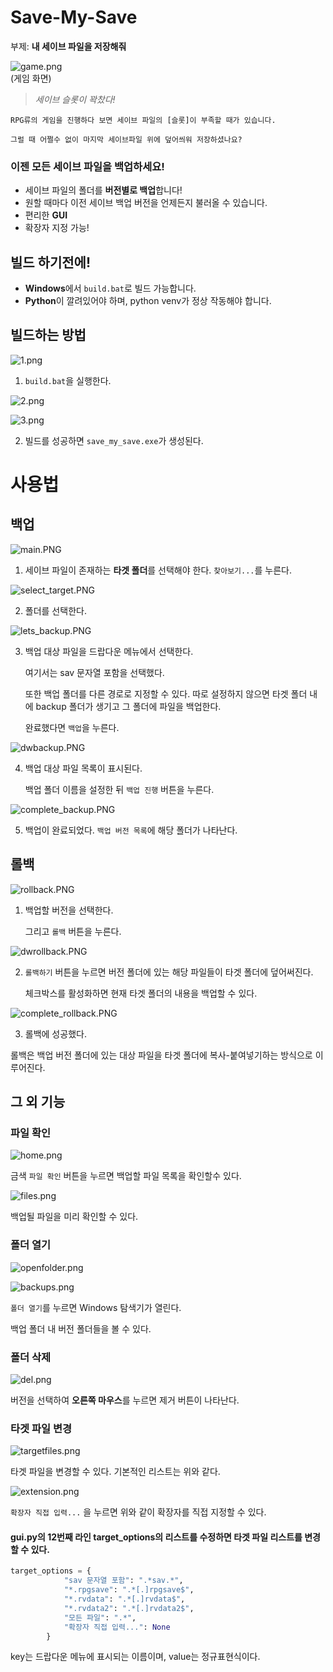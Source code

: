 Save-My-Save
===

부제: **내 세이브 파일을 저장해줘**

<img src="https://github.com/simjeehoon/src_repository/blob/master/Save-My-Save/master/game.png?raw=true" title="game.png" alt="game.png"></img><br/> 
(게임 화면)

> *세이브 슬롯이 꽉찼다!*

    RPG류의 게임을 진행하다 보면 세이브 파일의 [슬롯]이 부족할 때가 있습니다.

    그럴 때 어쩔수 없이 마지막 세이브파일 위에 덮어씌워 저장하셨나요?

### 이젠 모든 세이브 파일을 백업하세요!

+ 세이브 파일의 폴더를 **버전별로 백업**합니다!
+ 원할 때마다 이전 세이브 백업 버전을 언제든지 불러올 수 있습니다.
+ 편리한 **GUI**
+ 확장자 지정 가능!

빌드 하기전에!
---
* **Windows**에서 `build.bat`로 빌드 가능합니다.
* **Python**이 깔려있어야 하며, python venv가 정상 작동해야 합니다.

빌드하는 방법
---
<img src="https://github.com/simjeehoon/src_repository/blob/master/Save-My-Save/master/1.png?raw=true" title="1.png" alt="1.png"></img><br/>
 
 1. `build.bat`을 실행한다.

<img src="https://github.com/simjeehoon/src_repository/blob/master/Save-My-Save/master/2.png?raw=true" title="2.png" alt="2.png"></img><br/>

<img src="https://github.com/simjeehoon/src_repository/blob/master/Save-My-Save/master/3.png?raw=true" title="3.png" alt="3.png"></img><br/>

 2. 빌드를 성공하면 `save_my_save.exe`가 생성된다. 


# 사용법

## 백업
<img src="https://github.com/simjeehoon/src_repository/blob/master/Save-My-Save/master/main.PNG?raw=true" title="main.PNG" alt="main.PNG"></img><br/>

1. 세이브 파일이 존재하는 **타겟 폴더**를 선택해야 한다. `찾아보기...`를 누른다.

<img src="https://github.com/simjeehoon/src_repository/blob/master/Save-My-Save/master/select_target.PNG?raw=true" title="select_target.PNG" alt="select_target.PNG"></img><br/>

2. 폴더를 선택한다.

<img src="https://github.com/simjeehoon/src_repository/blob/master/Save-My-Save/master/lets_backup.PNG?raw=true" title="lets_backup.PNG" alt="lets_backup.PNG"></img><br/>

3. 백업 대상 파일을 드랍다운 메뉴에서 선택한다.

    여기서는 sav 문자열 포함을 선택했다.

    또한 백업 폴더를 다른 경로로 지정할 수 있다. 따로 설정하지 않으면 타겟 폴더 내에 backup 폴더가 생기고 그 폴더에 파일을 백업한다.
    
    완료했다면 `백업`을 누른다. 

<img src="https://github.com/simjeehoon/src_repository/blob/master/Save-My-Save/master/dwbackup.PNG?raw=true" title="dwbackup.PNG" alt="dwbackup.PNG"></img><br/>

4. 백업 대상 파일 목록이 표시된다.

    백업 폴더 이름을 설정한 뒤 `백업 진행` 버튼을 누른다.

<img src="https://github.com/simjeehoon/src_repository/blob/master/Save-My-Save/master/complete_backup.PNG?raw=true" title="complete_backup.PNG" alt="complete_backup.PNG"></img><br/>

5. 백업이 완료되었다. `백업 버전 목록`에 해당 폴더가 나타난다.


## 롤백

<img src="https://github.com/simjeehoon/src_repository/blob/master/Save-My-Save/master/rollback.PNG?raw=true" title="rollback.PNG" alt="rollback.PNG"></img><br/>

1. 백업할 버전을 선택한다.

    그리고 `롤백` 버튼을 누른다.

<img src="https://github.com/simjeehoon/src_repository/blob/master/Save-My-Save/master/dwrollback.PNG?raw=true" title="dwrollback.PNG" alt="dwrollback.PNG"></img><br/>

2. `롤백하기` 버튼을 누르면 버전 폴더에 있는 해당 파일들이 타겟 폴더에 덮어써진다. 

    체크박스를 활성화하면 현재 타겟 폴더의 내용을 백업할 수 있다.

<img src="https://github.com/simjeehoon/src_repository/blob/master/Save-My-Save/master/complete_rollback.PNG?raw=true" title="complete_rollback.PNG" alt="complete_rollback.PNG"></img><br/>


3. 롤백에 성공했다.

롤백은 백업 버전 폴더에 있는 대상 파일을 타겟 폴더에 복사-붙여넣기하는 방식으로 이루어진다.

## 그 외 기능

### 파일 확인

<img src="https://github.com/simjeehoon/src_repository/blob/master/Save-My-Save/master/home.png?raw=true" title="home.png" alt="home.png"></img><br/>

금색 `파일 확인` 버튼을 누르면 백업할 파일 목록을 확인할수 있다.

<img src="https://github.com/simjeehoon/src_repository/blob/master/Save-My-Save/master/files.png?raw=true" title="files.png" alt="files.png"></img><br/>

백업될 파일을 미리 확인할 수 있다.

### 폴더 열기

<img src="https://github.com/simjeehoon/src_repository/blob/master/Save-My-Save/master/openfolder.png?raw=true" title="openfolder.png" alt="openfolder.png"></img><br/>

<img src="https://github.com/simjeehoon/src_repository/blob/master/Save-My-Save/master/backups.png?raw=true" title="backups.png" alt="backups.png"></img><br/>

`폴더 열기`를 누르면 Windows 탐색기가 열린다.

백업 폴더 내 버전 폴더들을 볼 수 있다.

### 폴더 삭제

<img src="https://github.com/simjeehoon/src_repository/blob/master/Save-My-Save/master/del.png?raw=true" title="del.png" alt="del.png"></img><br/>

버전을 선택하여 **오른쪽 마우스**를 누르면 제거 버튼이 나타난다.

### 타겟 파일 변경

<img src="https://github.com/simjeehoon/src_repository/blob/master/Save-My-Save/master/targetfiles.png?raw=true" title="targetfiles.png" alt="targetfiles.png"></img><br/>

타겟 파일을 변경할 수 있다. 기본적인 리스트는 위와 같다.

<img src="https://github.com/simjeehoon/src_repository/blob/master/Save-My-Save/master/extension.png?raw=true" title="extension.png" alt="extension.png"></img><br/>

`확장자 직접 입력...` 을 누르면 위와 같이 확장자를 직접 지정할 수 있다.

#### gui.py의 12번째 라인 target_options의 리스트를 수정하면 타겟 파일 리스트를 변경할 수 있다.
```py
target_options = {
            "sav 문자열 포함": ".*sav.*",
            "*.rpgsave": ".*[.]rpgsave$",
            "*.rvdata": ".*[.]rvdata$",
            "*.rvdata2": ".*[.]rvdata2$",
            "모든 파일": ".*",
            "확장자 직접 입력...": None
        }
```

key는 드랍다운 메뉴에 표시되는 이름이며, value는 정규표현식이다.